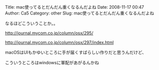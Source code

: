 Title: mac使ってるとだんだん重くなるんだよね
Date: 2008-11-17 00:47
Author: Ca5
Category: other
Slug: mac使ってるとだんだん重くなるんだよね

<div>

なるほどこういうことか。。

</div>

<div>

<http://journal.mycom.co.jp/column/osx/295/>

</div>

[http://journal.mycom.co.jp/column/osx/297/index.html  
](http://journal.mycom.co.jp/column/osx/297/index.html)

<div>

macOSはUIもかゆいところに手が届くすばらしい作りだと思うんだけど、

</div>

<div>

こういうところはwindowsに軍配があがるんかね

</div>
